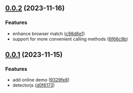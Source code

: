 ## [0.0.2](https://github.com/hemengke1997/un-detector/compare/v0.0.1...v0.0.2) (2023-11-16)


### Features

* enhance browser match ([c98d6e1](https://github.com/hemengke1997/un-detector/commit/c98d6e1e0ce6e5ff007d42773e2a84795225c384))
* support for more convenient calling methods ([6f66c9b](https://github.com/hemengke1997/un-detector/commit/6f66c9be69ed750e6752d3fb4286fdf4104a8016))



## [0.0.1](https://github.com/hemengke1997/un-detector/compare/d0f61739295f03431e3e0657b0987fdb02af9014...v0.0.1) (2023-11-15)


### Features

* add online demo ([9329fe8](https://github.com/hemengke1997/un-detector/commit/9329fe85f0524ebd79dec8739dfcad0f7476479c))
* detectorjs ([d0f6173](https://github.com/hemengke1997/un-detector/commit/d0f61739295f03431e3e0657b0987fdb02af9014))



